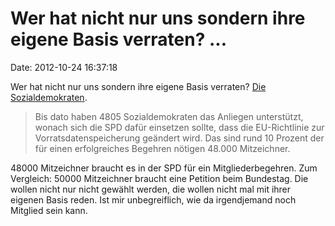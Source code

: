 Wer hat nicht nur uns sondern ihre eigene Basis verraten? \...
==============================================================

Date: 2012-10-24 16:37:18

Wer hat nicht nur uns sondern ihre eigene Basis verraten? [Die
Sozialdemokraten](http://www.heise.de/-1735947).

> Bis dato haben 4805 Sozialdemokraten das Anliegen unterstützt, wonach
> sich die SPD dafür einsetzen sollte, dass die EU-Richtlinie zur
> Vorratsdatenspeicherung geändert wird. Das sind rund 10 Prozent der
> für einen erfolgreiches Begehren nötigen 48.000 Mitzeichner.

48000 Mitzeichner braucht es in der SPD für ein Mitgliederbegehren. Zum
Vergleich: 50000 Mitzeichner braucht eine Petition beim Bundestag. Die
wollen nicht nur nicht gewählt werden, die wollen nicht mal mit ihrer
eigenen Basis reden. Ist mir unbegreiflich, wie da irgendjemand noch
Mitglied sein kann.
